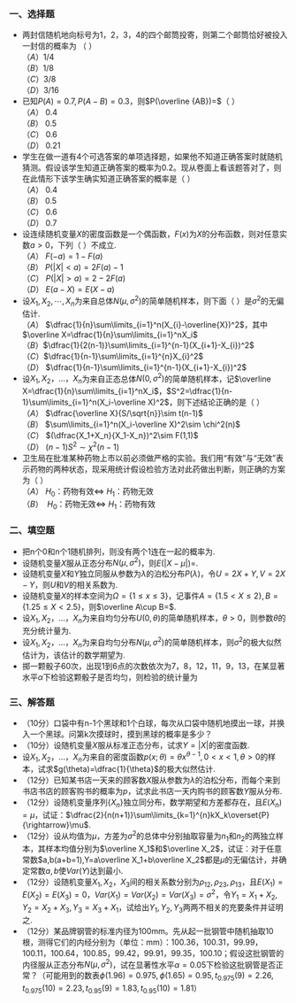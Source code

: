 ### <strong>一、选择题</strong>


 -  两封信随机地向标号为1，2，3，4的四个邮筒投寄，则第二个邮筒恰好被投入一封信的概率为 （ ）<br />$（A）$1/4<br />$（B）$1/8<br />$（C）$3/8<br />$（D）$3/16 
-  已知$P(A)=0.7,P(A-B)=0.3$，则$P(\overline {AB})=$（ ）<br />$（A）$ $0.4$<br />$（B）$ $0.5$<br />$（C）$ $0.6$<br />$（D）$ $0.21$ 
-  学生在做一道有4个可选答案的单项选择题，如果他不知道正确答案时就随机猜测。假设该学生知道正确答案的概率为0.2。现从卷面上看该题答对了，则在此情形下该学生确实知道正确答案的概率是（ ）<br />$（A）$ $0.4$<br />$（B）$ $0.5$<br />$（C）$ $0.6$<br />$（D）$ $0.7$ 
-  设连续随机变量$X$的密度函数是一个偶函数，$F(x)$为$X$的分布函数，则对任意实数$a>0$，下列（ ）不成立.<br />$（A）$ $F(-a)=1-F(a)$<br />$（B）$ $P(|X|<a)=2F(a)-1$<br />$（C）$ $P(|X|>a)=2-2F(a)$<br />$（D）$ $E(a-X)=E(X-a)$ 
-  设$X_1,X_2,\cdots,X_n$为来自总体$N(\mu,\sigma^2)$的简单随机样本，则下面（ ）是$\sigma^2$的无偏估计.<br />$（A）$ $\dfrac{1}{n}\sum\limits_{i=1}^n(X_{i}-\overline{X})^2$，其中$\overline X=\dfrac{1}{n}\sum\limits_{i=1}^nX_i$<br />$（B）$$\dfrac{1}{2(n-1)}\sum\limits_{i=1}^{n-1}(X_{i+1}-X_{i})^2$<br />$（C）$$\dfrac{1}{n-1}\sum\limits_{i=1}^{n}X_{i}^2$<br />$（D）$ $\dfrac{1}{n-1}\sum\limits_{i=1}^{n-1}(X_{i+1}-X_{i})^2$ 
-  设$X_1,X_2，\dots ，X_n$为来自正态总体$N(0,\sigma^2)$的简单随机样本，记$\overline X=\dfrac{1}{n}\sum\limits_{i=1}^nX_i$，$S^2=\dfrac{1}{n-1}\sum\limits_{i=1}^n(X_i-\overline X)^2$，则下述结论正确的是（ ）<br />$（A）$ $\dfrac{\overline X}{S/\sqrt{n}}\sim t(n-1)$<br />$（B）$ $\sum\limits_{i=1}^n(X_i-\overline X)^2\sim \chi^2(n)$<br />$（C）$ $(\dfrac{X_1+X_n}{X_1-X_n})^2\sim F(1,1)$<br />$（D）$ $(n-1)S^2\sim \chi^2(n-1)$ 
-  卫生局在批准某种药物上市以前必须做严格的实验。我们用“有效”与“无效”表示药物的两种状态，现采用统计假设检验方法对此药做出判断，则正确的方案为（ ）<br />$（A）$ $H_0$：药物有效$\Leftrightarrow$ $H_1$：药物无效<br />$（B）$  $H_0$：药物无效$\Leftrightarrow$ $H_1$：药物有效 


 ### <strong>二、填空题</strong>


 - 把n个0和n个1随机排列，则没有两个1连在一起的概率为.
- 设随机变量$X$服从正态分布$N(\mu,\sigma^2)$，则$E(|X-\mu|)=$.
- 设随机变量$X$和$Y$独立同服从参数为$\lambda$的泊松分布$P(\lambda)$，令$U=2X+Y,V=2X-Y$，则$U$和$V$的相关系数为.
- 设随机变量$X$的样本空间为$\Omega=\{1\leq x\leq 3\}$，记事件$A=\{1.5<X\leq2\},B=\{1.25\leq  X<2.5\}$，则$\overline A\cup B=$.
- 设$X_1,X_2，\dots ，X_n$为来自均匀分布$U(0,\theta)$的简单随机样本，$\theta>0$，则参数$\theta$的充分统计量为.
- 设$X_1,X_2，\dots ，X_n$为来自均匀分布$N(\mu,\sigma^2)$的简单随机样本，则$\sigma^2$的极大似然估计为，该估计的数学期望为.
- 掷一颗骰子60次，出现1到6点的次数依次为7，8，12，11，9，13，在某显著水平$\alpha$下检验这颗骰子是否均匀，则检验的统计量为


 ### <strong>三、解答题</strong>


 -  （10分）口袋中有n-1个黑球和1个白球，每次从口袋中随机地摸出一球，并换入一个黑球。问第k次摸球时，摸到黑球的概率是多少？ 
-  （10分）设随机变量$X$服从标准正态分布，试求$Y=|X|$的密度函数. 
-  设$X_1,X_2，\dots ，X_n$为来自的密度函数$p(x;\theta)=\theta x^{\theta-1},0<x<1,\theta>0$的样本，试求$g(\theta)=\dfrac{1}{\theta}$的极大似然估计. 
-  （12分）已知某书店一天来的顾客数$X$服从参数为$\lambda$的泊松分布，而每个来到书店书店的顾客购书的概率为$p$，试求此书店一天内购书的顾客数$Y$服从分布. 
-  （12分）设随机变量序列$\{X_n\}$独立同分布，数学期望和方差都存在，且$E(X_n)=\mu$，试证：$\dfrac{2}{n(n+1)}\sum\limits_{k=1}^{n}kX_k\overset{P}{\rightarrow}\mu$. 
-  （12分）设从均值为$\mu$，方差为$\sigma^2$的总体中分别抽取容量为$n_1$和$n_2$的两独立样本，其样本均值分别为$\overline X_1$和$\overline X_2$，试证：对于任意常数$a,b(a+b=1),Y=a\overline X_1+b\overline X_2$都是$\mu$的无偏估计，并确定常数$a,b$使$Var(Y)$达到最小. 
-  （12分）设随机变量$X_1,X_2，X_3$间的相关系数分别为$\rho_{12},\rho_{23},\rho_{13}$，且$E(X_1)=E(X_2)=E(X_3)=0$，$Var(X_1)=Var(X_2)=Var(X_3)=\sigma^2$，令$Y_1=X_1+X_2,Y_2=X_2+X_3,Y_3=X_3+X_1$，试给出$Y_1,Y_2,Y_3$两两不相关的充要条件并证明之. 
-  （12分）某品牌钢管的标准内径为100mm。先从起一批钢管中随机抽取10根，测得它们的内经分别为（单位：mm）：100.36，100.31，99.99，100.11，100.64，100.85，99.42，99.91，99.35，100.10；假设这批钢管的内径服从正态分布$N(\mu,\sigma^2)$，试在显著性水平$\alpha=0.05$下检验这批钢管是否正常？（可能用到的数表$\phi(1.96)=0.975,\phi(1.65)=0.95,t_{0.975}(9)=2.26,t_{0.975}(10)=2.23,t_{0.95}(9)=1.83,t_{0.95}(10)=1.81$） 
